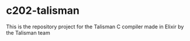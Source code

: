 # c202-talisman
 This is the repository project for the Talisman C compiler made in Elixir by the Talisman team
 
 #
